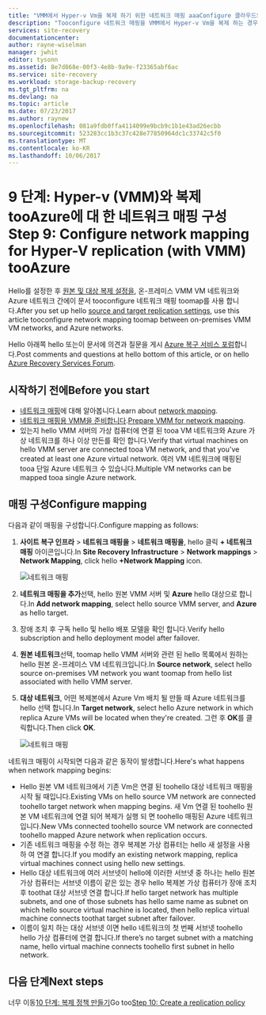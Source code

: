 ```yaml
---
title: "VMM에서 Hyper-v Vm을 복제 하기 위한 네트워크 매핑 aaaConfigure 클라우드의 Azure Site Recovery와 tooAzure | Microsoft Docs"
description: "Tooconfigure 네트워크 매핑을 VMM에서 Hyper-v Vm을 복제 하는 경우 클라우드를 Azure Site Recovery와 tooAzure 방법을 설명 합니다."
services: site-recovery
documentationcenter: 
author: rayne-wiselman
manager: jwhit
editor: tysonn
ms.assetid: 8e7d868e-00f3-4e8b-9a9e-f23365abf6ac
ms.service: site-recovery
ms.workload: storage-backup-recovery
ms.tgt_pltfrm: na
ms.devlang: na
ms.topic: article
ms.date: 07/23/2017
ms.author: raynew
ms.openlocfilehash: 081a9fdb0ffa4114099e9bcb9c1b1e43ad26ecbb
ms.sourcegitcommit: 523283cc1b3c37c428e77850964dc1c33742c5f0
ms.translationtype: MT
ms.contentlocale: ko-KR
ms.lasthandoff: 10/06/2017
---
```

# <a name="step-9-configure-network-mapping-for-hyper-v-replication-with-vmm-tooazure"></a><span data-ttu-id="655df-103">9 단계: Hyper-v (VMM)와 복제 tooAzure에 대 한 네트워크 매핑 구성</span><span class="sxs-lookup"><span data-stu-id="655df-103">Step 9: Configure network mapping for Hyper-V replication (with VMM) tooAzure</span></span>

<span data-ttu-id="655df-104">Hello를 설정한 후 [원본 및 대상 복제 설정을](vmm-to-azure-walkthrough-source-target.md), 온-프레미스 VMM VM 네트워크와 Azure 네트워크 간에이 문서 tooconfigure 네트워크 매핑 toomap를 사용 합니다.</span><span class="sxs-lookup"><span data-stu-id="655df-104">After you set up hello [source and target replication settings](vmm-to-azure-walkthrough-source-target.md), use this article tooconfigure network mapping toomap between on-premises VMM VM networks, and Azure networks.</span></span>

<span data-ttu-id="655df-105">Hello 아래쪽 hello 또는이 문서에 의견과 질문을 게시 [Azure 복구 서비스 포럼](https://social.msdn.microsoft.com/forums/azure/home?forum=hypervrecovmgr)합니다.</span><span class="sxs-lookup"><span data-stu-id="655df-105">Post comments and questions at hello bottom of this article, or on hello [Azure Recovery Services Forum](https://social.msdn.microsoft.com/forums/azure/home?forum=hypervrecovmgr).</span></span>

## <a name="before-you-start"></a><span data-ttu-id="655df-106">시작하기 전에</span><span class="sxs-lookup"><span data-stu-id="655df-106">Before you start</span></span>

- <span data-ttu-id="655df-107">[네트워크 매핑](vmm-to-azure-walkthrough-network.md#network-mapping-for-replication-to-azure)에 대해 알아봅니다.</span><span class="sxs-lookup"><span data-stu-id="655df-107">Learn about [network mapping](vmm-to-azure-walkthrough-network.md#network-mapping-for-replication-to-azure).</span></span>
- <span data-ttu-id="655df-108">[네트워크 매핑용 VMM을 준비합니다](vmm-to-azure-walkthrough-network.md#prepare-vmm-for-network-mapping).</span><span class="sxs-lookup"><span data-stu-id="655df-108">[Prepare VMM for network mapping](vmm-to-azure-walkthrough-network.md#prepare-vmm-for-network-mapping).</span></span> 
- <span data-ttu-id="655df-109">있는지 hello VMM 서버의 가상 컴퓨터에 연결 된 tooa VM 네트워크와 Azure 가상 네트워크를 하나 이상 만든를 확인 합니다.</span><span class="sxs-lookup"><span data-stu-id="655df-109">Verify that virtual machines on hello VMM server are connected tooa VM network, and that you've created at least one Azure virtual network.</span></span> <span data-ttu-id="655df-110">여러 VM 네트워크에 매핑된 tooa 단일 Azure 네트워크 수 있습니다.</span><span class="sxs-lookup"><span data-stu-id="655df-110">Multiple VM networks can be mapped tooa single Azure network.</span></span>

## <a name="configure-mapping"></a><span data-ttu-id="655df-111">매핑 구성</span><span class="sxs-lookup"><span data-stu-id="655df-111">Configure mapping</span></span>

<span data-ttu-id="655df-112">다음과 같이 매핑을 구성합니다.</span><span class="sxs-lookup"><span data-stu-id="655df-112">Configure mapping as follows:</span></span>

1. <span data-ttu-id="655df-113">**사이트 복구 인프라** > **네트워크 매핑을** > **네트워크 매핑을**, hello 클릭 **+ 네트워크 매핑**  아이콘입니다.</span><span class="sxs-lookup"><span data-stu-id="655df-113">In **Site Recovery Infrastructure** > **Network mappings** > **Network Mapping**, click hello **+Network Mapping** icon.</span></span>

    ![네트워크 매핑](./media/vmm-to-azure-walkthrough-network-mapping/network-mapping1.png)
2. <span data-ttu-id="655df-115">**네트워크 매핑을 추가**선택, hello 원본 VMM 서버 및 **Azure** hello 대상으로 합니다.</span><span class="sxs-lookup"><span data-stu-id="655df-115">In **Add network mapping**, select hello source VMM server, and **Azure** as hello target.</span></span>
3. <span data-ttu-id="655df-116">장애 조치 후 구독 hello 및 hello 배포 모델을 확인 합니다.</span><span class="sxs-lookup"><span data-stu-id="655df-116">Verify hello subscription and hello deployment model after failover.</span></span>
4. <span data-ttu-id="655df-117">**원본 네트워크**선택, toomap hello VMM 서버와 관련 된 hello 목록에서 원하는 hello 원본 온-프레미스 VM 네트워크입니다.</span><span class="sxs-lookup"><span data-stu-id="655df-117">In **Source network**, select hello source on-premises VM network you want toomap from hello list associated with hello VMM server.</span></span>
5. <span data-ttu-id="655df-118">**대상 네트워크**, 어떤 복제본에서 Azure Vm 배치 될 만들 때 Azure 네트워크를 hello 선택 합니다.</span><span class="sxs-lookup"><span data-stu-id="655df-118">In **Target network**, select hello Azure network in which replica Azure VMs will be located when they're created.</span></span> <span data-ttu-id="655df-119">그런 후 **OK**를 클릭합니다.</span><span class="sxs-lookup"><span data-stu-id="655df-119">Then click **OK**.</span></span>

    ![네트워크 매핑](./media/vmm-to-azure-walkthrough-network-mapping/network-mapping2.png)

<span data-ttu-id="655df-121">네트워크 매핑이 시작되면 다음과 같은 동작이 발생합니다.</span><span class="sxs-lookup"><span data-stu-id="655df-121">Here's what happens when network mapping begins:</span></span>

* <span data-ttu-id="655df-122">Hello 원본 VM 네트워크에서 기존 Vm은 연결 된 toohello 대상 네트워크 매핑을 시작 될 때입니다.</span><span class="sxs-lookup"><span data-stu-id="655df-122">Existing VMs on hello source VM network are connected toohello target network when mapping begins.</span></span> <span data-ttu-id="655df-123">새 Vm 연결 된 toohello 원본 VM 네트워크에 연결 되어 복제가 실행 되 면 toohello 매핑된 Azure 네트워크입니다.</span><span class="sxs-lookup"><span data-stu-id="655df-123">New VMs connected toohello source VM network are connected toohello mapped Azure network when replication occurs.</span></span>
* <span data-ttu-id="655df-124">기존 네트워크 매핑을 수정 하는 경우 복제본 가상 컴퓨터는 hello 새 설정을 사용 하 여 연결 합니다.</span><span class="sxs-lookup"><span data-stu-id="655df-124">If you modify an existing network mapping, replica virtual machines connect using hello new settings.</span></span>
* <span data-ttu-id="655df-125">Hello 대상 네트워크에 여러 서브넷이 hello에 이러한 서브넷 중 하나는 hello 원본 가상 컴퓨터는 서브넷 이름이 같은 있는 경우 hello 복제본 가상 컴퓨터가 장애 조치 후 toothat 대상 서브넷 연결 합니다.</span><span class="sxs-lookup"><span data-stu-id="655df-125">If hello target network has multiple subnets, and one of those subnets has hello same name as subnet on which hello source virtual machine is located, then hello replica virtual machine connects toothat target subnet after failover.</span></span>
* <span data-ttu-id="655df-126">이름이 일치 하는 대상 서브넷 이면 hello 네트워크의 첫 번째 서브넷 toohello hello 가상 컴퓨터에 연결 합니다.</span><span class="sxs-lookup"><span data-stu-id="655df-126">If there’s no target subnet with a matching name, hello virtual machine connects toohello first subnet in hello network.</span></span>



## <a name="next-steps"></a><span data-ttu-id="655df-127">다음 단계</span><span class="sxs-lookup"><span data-stu-id="655df-127">Next steps</span></span>

<span data-ttu-id="655df-128">너무 이동[10 단계: 복제 정책 만들기](vmm-to-azure-walkthrough-replication.md)</span><span class="sxs-lookup"><span data-stu-id="655df-128">Go too[Step 10: Create a replication policy](vmm-to-azure-walkthrough-replication.md)</span></span>
